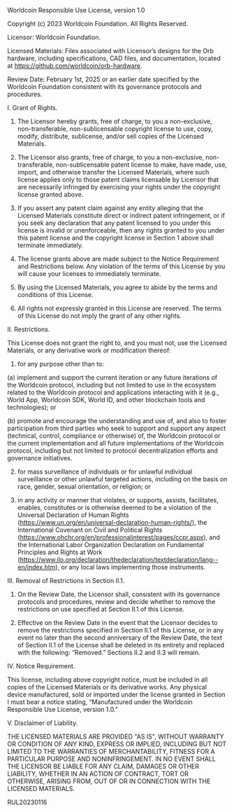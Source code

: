 Worldcoin Responsible Use License, version 1.0



Copyright (c) 2023 Worldcoin Foundation. All Rights Reserved.

Licensor: Worldcoin Foundation.

Licensed Materials: Files associated with Licensor’s designs for the Orb hardware, including specifications, CAD files, and documentation, located at https://github.com/worldcoin/orb-hardware.

Review Date: February 1st, 2025 or an earlier date specified by the Worldcoin Foundation consistent with its governance protocols and procedures.



I. Grant of Rights.

1. The Licensor hereby grants, free of charge, to you a non-exclusive, non-transferable, non-sublicensable copyright license to use, copy, modify, distribute, sublicense, and/or sell copies of the Licensed Materials. 

2. The Licensor also grants, free of charge, to you a non-exclusive, non-transferable, non-sublicensable patent license to make, have made, use, import, and otherwise transfer the Licensed Materials, where such license applies only to those patent claims licensable by Licensor that are necessarily infringed by exercising your rights under the copyright license granted above.

3. If you assert any patent claim against any entity alleging that the Licensed Materials constitute direct or indirect patent infringement, or if you seek any declaration that any patent licensed to you under this license is invalid or unenforceable, then any rights granted to you under this patent license and the copyright license in Section 1 above shall terminate immediately.

4. The license grants above are made subject to the Notice Requirement and Restrictions below. Any violation of the terms of this License by you will cause your licenses to immediately terminate. 

5. By using the Licensed Materials, you agree to abide by the terms and conditions of this License. 

6. All rights not expressly granted in this License are reserved. The terms of this License do not imply the grant of any other rights.

II. Restrictions.

This License does not grant the right to, and you must not, use the Licensed Materials, or any derivative work or modification thereof:

1. for any purpose other than to:

(a) implement and support the current iteration or any future iterations of the Worldcoin protocol, including but not limited to use in the ecosystem related to the Worldcoin protocol and applications interacting with it (e.g., World App, Worldcoin SDK, World ID, and other blockchain tools and technologies); or

(b) promote and encourage the understanding and use of, and also to foster participation from third parties who seek to support and support any aspect (technical, control, compliance or otherwise) of, the Worldcoin protocol or the current implementation and all future implementations of the Worldcoin protocol, including but not limited to protocol decentralization efforts and governance initiatives.

2. for mass surveillance of individuals or for unlawful individual surveillance or other unlawful targeted actions, including on the basis on race, gender, sexual orientation, or religion; or

3. in any activity or manner that violates, or supports, assists, facilitates, enables, constitutes or is otherwise deemed to be a violation of the Universal Declaration of Human Rights (https://www.un.org/en/universal-declaration-human-rights/), the International Covenant on Civil and Political Rights (https://www.ohchr.org/en/professionalinterest/pages/ccpr.aspx), and the International Labor Organization Declaration on Fundamental Principles and Rights at Work (https://www.ilo.org/declaration/thedeclaration/textdeclaration/lang--en/index.htm), or any local laws implementing those instruments.

III. Removal of Restrictions in Section II.1.

1. On the Review Date, the Licensor shall, consistent with its governance protocols and procedures, review and decide whether to remove the restrictions on use specified at Section II.1 of this License. 

2. Effective on the Review Date in the event that the Licensor decides to remove the restrictions specified in Section II.1 of this License, or in any event no later than the second anniversary of the Review Date, the text of Section II.1 of the License shall be deleted in its entirety and replaced with the following: “Removed.” Sections II.2 and II.3 will remain.

IV. Notice Requirement.

This license, including above copyright notice, must be included in all copies of the Licensed Materials or its derivative works. Any physical device manufactured, sold or imported under the license granted in Section I must bear a notice stating, “Manufactured under the Worldcoin Responsible Use License, version 1.0.”

V. Disclaimer of Liability. 

THE LICENSED MATERIALS ARE PROVIDED "AS IS", WITHOUT WARRANTY OR CONDITION OF ANY KIND, EXPRESS OR IMPLIED, INCLUDING BUT NOT LIMITED TO THE WARRANTIES OF MERCHANTABILITY, FITNESS FOR A PARTICULAR PURPOSE AND NONINFRINGEMENT. IN NO EVENT SHALL THE LICENSOR BE LIABLE FOR ANY CLAIM, DAMAGES OR OTHER LIABILITY, WHETHER IN AN ACTION OF CONTRACT, TORT OR OTHERWISE, ARISING FROM, OUT OF OR IN CONNECTION WITH THE LICENSED MATERIALS.


RUL20230116
